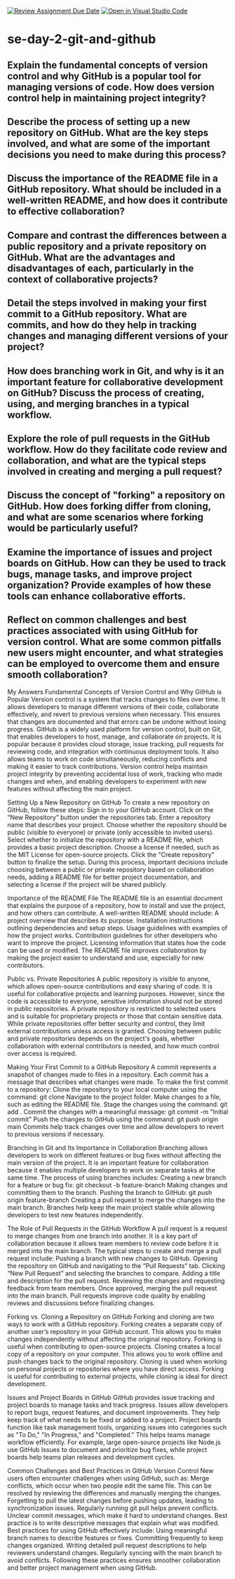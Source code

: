 [![Review Assignment Due Date](https://classroom.github.com/assets/deadline-readme-button-22041afd0340ce965d47ae6ef1cefeee28c7c493a6346c4f15d667ab976d596c.svg)](https://classroom.github.com/a/8wgCKhpZ)
[![Open in Visual Studio Code](https://classroom.github.com/assets/open-in-vscode-2e0aaae1b6195c2367325f4f02e2d04e9abb55f0b24a779b69b11b9e10269abc.svg)](https://classroom.github.com/online_ide?assignment_repo_id=18392359&assignment_repo_type=AssignmentRepo)
# se-day-2-git-and-github
## Explain the fundamental concepts of version control and why GitHub is a popular tool for managing versions of code. How does version control help in maintaining project integrity?

## Describe the process of setting up a new repository on GitHub. What are the key steps involved, and what are some of the important decisions you need to make during this process?

## Discuss the importance of the README file in a GitHub repository. What should be included in a well-written README, and how does it contribute to effective collaboration?

## Compare and contrast the differences between a public repository and a private repository on GitHub. What are the advantages and disadvantages of each, particularly in the context of collaborative projects?

## Detail the steps involved in making your first commit to a GitHub repository. What are commits, and how do they help in tracking changes and managing different versions of your project?

## How does branching work in Git, and why is it an important feature for collaborative development on GitHub? Discuss the process of creating, using, and merging branches in a typical workflow.

## Explore the role of pull requests in the GitHub workflow. How do they facilitate code review and collaboration, and what are the typical steps involved in creating and merging a pull request?

## Discuss the concept of "forking" a repository on GitHub. How does forking differ from cloning, and what are some scenarios where forking would be particularly useful?

## Examine the importance of issues and project boards on GitHub. How can they be used to track bugs, manage tasks, and improve project organization? Provide examples of how these tools can enhance collaborative efforts.

## Reflect on common challenges and best practices associated with using GitHub for version control. What are some common pitfalls new users might encounter, and what strategies can be employed to overcome them and ensure smooth collaboration?



My Answers
Fundamental Concepts of Version Control and Why GitHub is Popular
Version control is a system that tracks changes to files over time. It allows developers to manage different versions of their code, collaborate effectively, and revert to previous versions when necessary. This ensures that changes are documented and that errors can be undone without losing progress.
GitHub is a widely used platform for version control, built on Git, that enables developers to host, manage, and collaborate on projects. It is popular because it provides cloud storage, issue tracking, pull requests for reviewing code, and integration with continuous deployment tools. It also allows teams to work on code simultaneously, reducing conflicts and making it easier to track contributions.
Version control helps maintain project integrity by preventing accidental loss of work, tracking who made changes and when, and enabling developers to experiment with new features without affecting the main project.

Setting Up a New Repository on GitHub
To create a new repository on GitHub, follow these steps:
Sign in to your GitHub account.
Click on the “New Repository” button under the repositories tab.
Enter a repository name that describes your project.
Choose whether the repository should be public (visible to everyone) or private (only accessible to invited users).
Select whether to initialize the repository with a README file, which provides a basic project description.
Choose a license if needed, such as the MIT License for open-source projects.
Click the "Create repository" button to finalize the setup.
During this process, important decisions include choosing between a public or private repository based on collaboration needs, adding a README file for better project documentation, and selecting a license if the project will be shared publicly.

Importance of the README File
The README file is an essential document that explains the purpose of a repository, how to install and use the project, and how others can contribute. A well-written README should include:
A project overview that describes its purpose.
Installation instructions outlining dependencies and setup steps.
Usage guidelines with examples of how the project works.
Contribution guidelines for other developers who want to improve the project.
Licensing information that states how the code can be used or modified.
The README file improves collaboration by making the project easier to understand and use, especially for new contributors.

Public vs. Private Repositories
A public repository is visible to anyone, which allows open-source contributions and easy sharing of code. It is useful for collaborative projects and learning purposes. However, since the code is accessible to everyone, sensitive information should not be stored in public repositories.
A private repository is restricted to selected users and is suitable for proprietary projects or those that contain sensitive data. While private repositories offer better security and control, they limit external contributions unless access is granted.
Choosing between public and private repositories depends on the project's goals, whether collaboration with external contributors is needed, and how much control over access is required.

Making Your First Commit to a GitHub Repository
A commit represents a snapshot of changes made to files in a repository. Each commit has a message that describes what changes were made.
To make the first commit to a repository:
Clone the repository to your local computer using the command:
 git clone <repository-url>
Navigate to the project folder.
Make changes to a file, such as editing the README file.
Stage the changes using the command:
 git add .
Commit the changes with a meaningful message:
 git commit -m "Initial commit"
Push the changes to GitHub using the command:
 git push origin main
Commits help track changes over time and allow developers to revert to previous versions if necessary.

Branching in Git and Its Importance in Collaboration
Branching allows developers to work on different features or bug fixes without affecting the main version of the project. It is an important feature for collaboration because it enables multiple developers to work on separate tasks at the same time.
The process of using branches includes:
Creating a new branch for a feature or bug fix:
 git checkout -b feature-branch
Making changes and committing them to the branch.
Pushing the branch to GitHub:
 git push origin feature-branch
Creating a pull request to merge the changes into the main branch.
Branches help keep the main project stable while allowing developers to test new features independently.


The Role of Pull Requests in the GitHub Workflow
A pull request is a request to merge changes from one branch into another. It is a key part of collaboration because it allows team members to review code before it is merged into the main branch.
The typical steps to create and merge a pull request include:
Pushing a branch with new changes to GitHub.
Opening the repository on GitHub and navigating to the “Pull Requests” tab.
Clicking “New Pull Request” and selecting the branches to compare.
Adding a title and description for the pull request.
Reviewing the changes and requesting feedback from team members.
Once approved, merging the pull request into the main branch.
Pull requests improve code quality by enabling reviews and discussions before finalizing changes.

Forking vs. Cloning a Repository on GitHub
Forking and cloning are two ways to work with a GitHub repository.
Forking creates a separate copy of another user’s repository in your GitHub account. This allows you to make changes independently without affecting the original repository. Forking is useful when contributing to open-source projects.
Cloning creates a local copy of a repository on your computer. This allows you to work offline and push changes back to the original repository. Cloning is used when working on personal projects or repositories where you have direct access.
Forking is useful for contributing to external projects, while cloning is ideal for direct development.

Issues and Project Boards in GitHub
GitHub provides issue tracking and project boards to manage tasks and track progress.
Issues allow developers to report bugs, request features, and document improvements. They help keep track of what needs to be fixed or added to a project.
Project boards function like task management tools, organizing issues into categories such as "To Do," "In Progress," and "Completed." This helps teams manage workflow efficiently.
For example, large open-source projects like Node.js use GitHub Issues to document and prioritize bug fixes, while project boards help teams plan releases and development cycles.

Common Challenges and Best Practices in GitHub Version Control
New users often encounter challenges when using GitHub, such as:
Merge conflicts, which occur when two people edit the same file. This can be resolved by reviewing the differences and manually merging the changes.
Forgetting to pull the latest changes before pushing updates, leading to synchronization issues. Regularly running git pull helps prevent conflicts.
Unclear commit messages, which make it hard to understand changes. Best practice is to write descriptive messages that explain what was modified.
Best practices for using GitHub effectively include:
Using meaningful branch names to describe features or fixes.
Committing frequently to keep changes organized.
Writing detailed pull request descriptions to help reviewers understand changes.
Regularly syncing with the main branch to avoid conflicts.
Following these practices ensures smoother collaboration and better project management when using GitHub.


